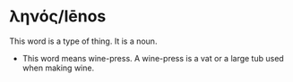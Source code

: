 # ληνός/lēnos
This word is a type of thing. It is a noun.

* This word means wine-press. A wine-press is a vat or a large tub used when making wine.
